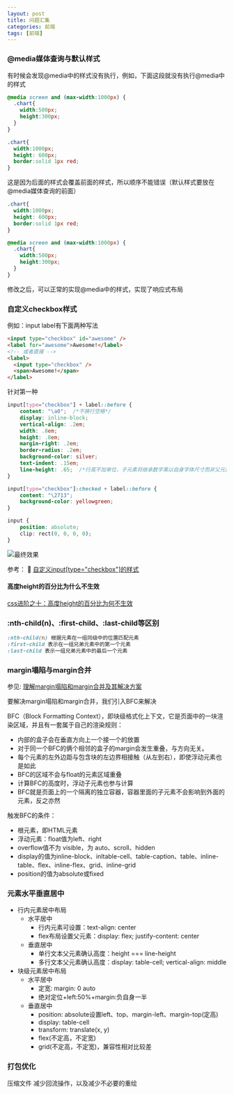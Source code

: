 ```yaml
---
layout: post
title: 问题汇集
categories: 前端
tags: [前端]
---
```

### @media媒体查询与默认样式
有时候会发现@media中的样式没有执行，例如，下面这段就没有执行@media中的样式
```css
@media screen and (max-width:1000px) {
  .chart{
    width:500px;
    height:300px;
  }
}

.chart{
  width:1000px;
  height: 600px;
  border:solid 1px red;
}
```
这是因为后面的样式会覆盖前面的样式，所以顺序不能错误（默认样式要放在@media媒体查询的前面）
```css
.chart{
  width:1000px;
  height: 600px;
  border:solid 1px red;
}

@media screen and (max-width:1000px) {
  .chart{
    width:500px;
    height:300px;
  }
}
```
修改之后，可以正常的实现@media中的样式，实现了响应式布局

### 自定义checkbox样式
例如：input label有下面两种写法
```html
<input type="checkbox" id="awesome" />
<label for="awesome">Awesome!</label>
<!-- 或者直接 -->
<label>
  <input type="checkbox" />
  <span>Awesome!</span>
</label>
```
针对第一种
```css
input[type="checkbox"] + label::before {
    content: "\a0";  /*不换行空格*/
    display: inline-block;
    vertical-align: .2em;
    width: .8em;
    height: .8em;
    margin-right: .2em;
    border-radius: .2em;
    background-color: silver;
    text-indent: .15em;
    line-height: .65;  /*行高不加单位，子元素将继承数字乘以自身字体尺寸而非父元素行高*/
}

input[type="checkbox"]:checked + label::before {
    content: "\2713";
    background-color: yellowgreen;
}

input {
    position: absolute;
    clip: rect(0, 0, 0, 0);
}
```
![最终效果](https://images2017.cnblogs.com/blog/1032021/201708/1032021-20170807223539893-288321014.jpg)

参考：
🥇 [自定义input[type="checkbox"]的样式](https://www.cnblogs.com/xinjie-just/p/7302020.html)

#### 高度height的百分比为什么不生效  
[css进阶之十：高度height的百分比为何不生效](https://zhyjor.github.io/2018/06/15/css%E8%BF%9B%E9%98%B6%E4%B9%8B%E5%8D%81%EF%BC%9A%E9%AB%98%E5%BA%A6height%E7%9A%84%E7%99%BE%E5%88%86%E6%AF%94%E4%B8%BA%E4%BD%95%E4%B8%8D%E7%94%9F%E6%95%88/)

### :nth-child(n)、:first-child、:last-child等区别 
```css
:nth-child(n) 根据元素在一组同级中的位置匹配元素
:first-child 表示在一组兄弟元素中的第一个元素
:last-child 表示一组兄弟元素中的最后一个元素
```

### margin塌陷与margin合并
参见: [理解margin塌陷和margin合并及其解决方案](https://juejin.cn/post/6976272394247897101)

要解决margin塌陷和margin合并，我们引入BFC来解决

BFC（Block Formatting Context），即块级格式化上下文，它是页面中的一块渲染区域，并且有一套属于自己的渲染规则：
* 内部的盒子会在垂直方向上一个接一个的放置
* 对于同一个BFC的俩个相邻的盒子的margin会发生重叠，与方向无关。
* 每个元素的左外边距与包含块的左边界相接触（从左到右），即使浮动元素也是如此
* BFC的区域不会与float的元素区域重叠
* 计算BFC的高度时，浮动子元素也参与计算
* BFC就是页面上的一个隔离的独立容器，容器里面的子元素不会影响到外面的元素，反之亦然

触发BFC的条件：
* 根元素，即HTML元素
* 浮动元素：float值为left、right
* overflow值不为 visible，为 auto、scroll、hidden
* display的值为inline-block、inltable-cell、table-caption、table、inline-table、flex、inline-flex、grid、inline-grid
* position的值为absolute或fixed


### 元素水平垂直居中
* 行内元素居中布局
  * 水平居中
    * 行内元素可设置：text-align: center
    * flex布局设置父元素：display: flex; justify-content: center
  * 垂直居中
    * 单行文本父元素确认高度：height === line-height
    * 多行文本父元素确认高度：display: table-cell; vertical-align: middle
* 块级元素居中布局
  * 水平居中
    * 定宽: margin: 0 auto
    * 绝对定位+left:50%+margin:负自身一半
  * 垂直居中
    * position: absolute设置left、top、margin-left、margin-top(定高)
    * display: table-cell
    * transform: translate(x, y)
    * flex(不定高，不定宽)
    * grid(不定高，不定宽)，兼容性相对比较差


### 打包优化
压缩文件
减少回流操作，以及减少不必要的重绘